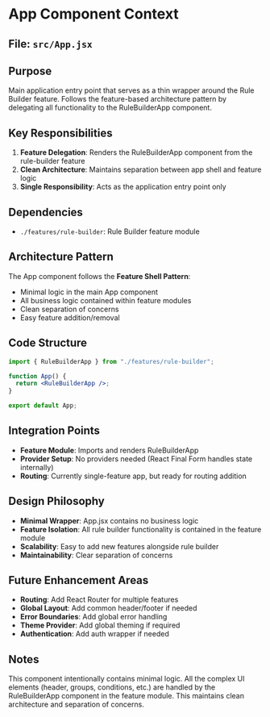 # App Component Context

## File: `src/App.jsx`

## Purpose

Main application entry point that serves as a thin wrapper around the Rule Builder feature. Follows the feature-based architecture pattern by delegating all functionality to the RuleBuilderApp component.

## Key Responsibilities

1. **Feature Delegation**: Renders the RuleBuilderApp component from the rule-builder feature
2. **Clean Architecture**: Maintains separation between app shell and feature logic
3. **Single Responsibility**: Acts as the application entry point only

## Dependencies

- `./features/rule-builder`: Rule Builder feature module

## Architecture Pattern

The App component follows the **Feature Shell Pattern**:

- Minimal logic in the main App component
- All business logic contained within feature modules
- Clean separation of concerns
- Easy feature addition/removal

## Code Structure

```jsx
import { RuleBuilderApp } from "./features/rule-builder";

function App() {
  return <RuleBuilderApp />;
}

export default App;
```

## Integration Points

- **Feature Module**: Imports and renders RuleBuilderApp
- **Provider Setup**: No providers needed (React Final Form handles state internally)
- **Routing**: Currently single-feature app, but ready for routing addition

## Design Philosophy

- **Minimal Wrapper**: App.jsx contains no business logic
- **Feature Isolation**: All rule builder functionality is contained in the feature module
- **Scalability**: Easy to add new features alongside rule builder
- **Maintainability**: Clear separation of concerns

## Future Enhancement Areas

- **Routing**: Add React Router for multiple features
- **Global Layout**: Add common header/footer if needed
- **Error Boundaries**: Add global error handling
- **Theme Provider**: Add global theming if required
- **Authentication**: Add auth wrapper if needed

## Notes

This component intentionally contains minimal logic. All the complex UI elements (header, groups, conditions, etc.) are handled by the RuleBuilderApp component in the feature module. This maintains clean architecture and separation of concerns.
